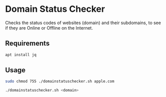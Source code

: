 # Domain Status Checker
Checks the status codes of websites (domain) and their subdomains, to see if they are Online or Offline on the Internet.

## Requirements 

```bash
apt install jq
```

## Usage 

```bash 
sudo chmod 755 ./domainstatuschecker.sh apple.com
```
```bash
./domainstatuschecker.sh <domain>
```
